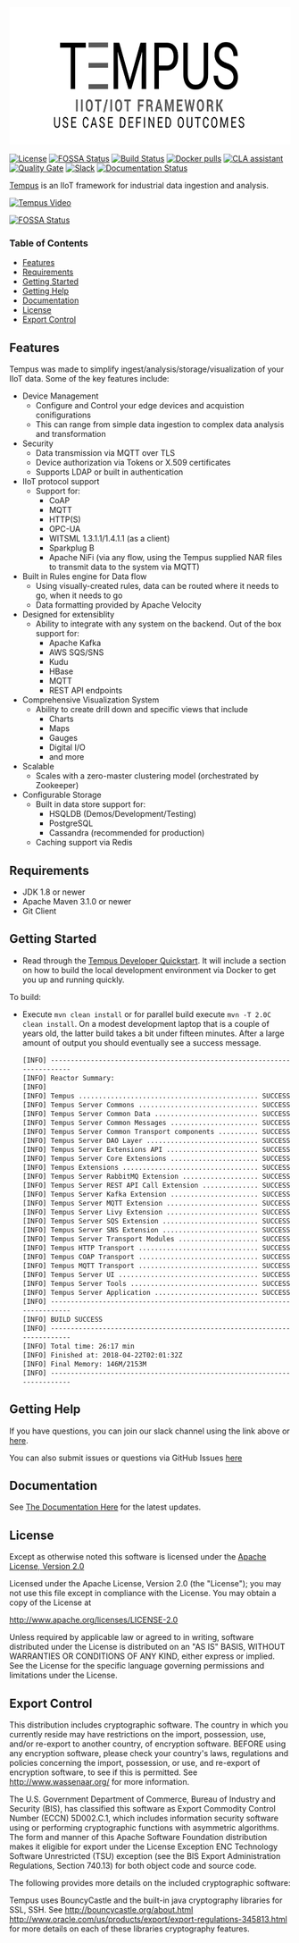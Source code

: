 <!--

    Copyright © 2017-2018 Hashmap, Inc

    Licensed under the Apache License, Version 2.0 (the "License");
    you may not use this file except in compliance with the License.
    You may obtain a copy of the License at

        http://www.apache.org/licenses/LICENSE-2.0

    Unless required by applicable law or agreed to in writing, software
    distributed under the License is distributed on an "AS IS" BASIS,
    WITHOUT WARRANTIES OR CONDITIONS OF ANY KIND, either express or implied.
    See the License for the specific language governing permissions and
    limitations under the License.

-->

<img src="https://github.com/hashmapinc/hashmap.github.io/blob/master/images/tempus/TempusLogoBlack2.png" width="910" height="245" alt="Hashmap, Inc Tempus"/>

[![License](http://img.shields.io/:license-Apache%202-blue.svg)](http://www.apache.org/licenses/LICENSE-2.0.txt) [![FOSSA Status](https://app.fossa.io/api/projects/git%2Bgithub.com%2Fhashmapinc%2FTempus.svg?type=shield)](https://app.fossa.io/projects/git%2Bgithub.com%2Fhashmapinc%2FTempus?ref=badge_shield)
[![Build Status](https://travis-ci.org/hashmapinc/Tempus.svg?branch=dev)](https://travis-ci.org/hashmapinc/Tempus)
[![Docker pulls](https://img.shields.io/docker/pulls/hashmapinc/tempus.svg)](https://hub.docker.com/r/hashmapinc/tempus/)
[![CLA assistant](https://cla-assistant.io/readme/badge/hashmapinc/Tempus)](https://cla-assistant.io/hashmapinc/Tempus)
[![Quality Gate](https://sonarcloud.io/api/project_badges/measure?project=com.hashmapinc%3Atempus&metric=coverage)](https://sonarcloud.io/dashboard?id=com.hashmapinc%3Atempus)
[![Slack](https://now-examples-slackin-sdipawcoxa.now.sh/badge.svg)](https://now-examples-slackin-sdipawcoxa.now.sh)
[![Documentation Status](https://readthedocs.org/projects/tempus/badge/?version=latest)](http://tempus.readthedocs.io/?badge=latest)


[Tempus](https://www.hashmapinc.com/tempuscloud) is an IIoT framework for industrial data ingestion and analysis.

[![Tempus Video](https://img.youtube.com/vi/BQ8QG5S3-Fc/0.jpg)](https://www.youtube.com/watch?v=BQ8QG5S3-Fc)



[![FOSSA Status](https://app.fossa.io/api/projects/git%2Bgithub.com%2Fhashmapinc%2FTempus.svg?type=large)](https://app.fossa.io/projects/git%2Bgithub.com%2Fhashmapinc%2FTempus?ref=badge_large)

### Table of Contents

- [Features](#features)
- [Requirements](#requirements)
- [Getting Started](#getting-started)
- [Getting Help](#getting-help)
- [Documentation](#documentation)
- [License](#license)
- [Export Control](#export-control)

## Features

Tempus was made to simplify ingest/analysis/storage/visualization of your IIoT data. Some of the key features include:

- Device Management
  - Configure and Control your edge devices and acquistion conifigurations
  - This can range from simple data ingestion to complex data analysis and transformation
- Security
  - Data transmission via MQTT over TLS
  - Device authorization via Tokens or X.509 certificates
  - Supports LDAP or built in authentication
- IIoT protocol support
  - Support for:
    - CoAP
    - MQTT
    - HTTP(S)
    - OPC-UA
    - WITSML 1.3.1.1/1.4.1.1 (as a client)
    - Sparkplug B
    - Apache NiFi (via any flow, using the Tempus supplied NAR files to transmit data to the system via MQTT)
- Built in Rules engine for Data flow
  - Using visually-created rules, data can be routed where it needs to go, when it needs to go
  - Data formatting provided by Apache Velocity
- Designed for extensiblity
  - Ability to integrate with any system on the backend. Out of the box support for:
    - Apache Kafka
    - AWS SQS/SNS
    - Kudu
    - HBase
    - MQTT
    - REST API endpoints
- Comprehensive Visualization System
  - Ability to create drill down and specific views that include
    - Charts
    - Maps
    - Gauges
    - Digital I/O
    - and more
- Scalable
  - Scales with a zero-master clustering model (orchestrated by Zookeeper)
- Configurable Storage
  - Built in data store support for:
    - HSQLDB (Demos/Development/Testing)
    - PostgreSQL
    - Cassandra (recommended for production)
  - Caching support via Redis

## Requirements

* JDK 1.8 or newer
* Apache Maven 3.1.0 or newer
* Git Client

## Getting Started

- Read through the [Tempus Developer Quickstart](http://tempus-cloud.s3-website-us-west-2.amazonaws.com/help/developerQS/html/).
  It will include a section on how to build the local development environment via Docker to get you up and running quickly.

To build:
- Execute `mvn clean install` or for parallel build execute `mvn -T 2.0C clean install`. On a
  modest development laptop that is a couple of years old, the latter build takes a bit under fifteen
  minutes. After a large amount of output you should eventually see a success message.

      [INFO] ------------------------------------------------------------------------
      [INFO] Reactor Summary:
      [INFO] 
      [INFO] Tempus ............................................. SUCCESS
      [INFO] Tempus Server Commons .............................. SUCCESS
      [INFO] Tempus Server Common Data .......................... SUCCESS
      [INFO] Tempus Server Common Messages ...................... SUCCESS
      [INFO] Tempus Server Common Transport components .......... SUCCESS
      [INFO] Tempus Server DAO Layer ............................ SUCCESS
      [INFO] Tempus Server Extensions API ....................... SUCCESS
      [INFO] Tempus Server Core Extensions ...................... SUCCESS
      [INFO] Tempus Extensions .................................. SUCCESS
      [INFO] Tempus Server RabbitMQ Extension ................... SUCCESS
      [INFO] Tempus Server REST API Call Extension .............. SUCCESS
      [INFO] Tempus Server Kafka Extension ...................... SUCCESS
      [INFO] Tempus Server MQTT Extension ....................... SUCCESS
      [INFO] Tempus Server Livy Extension ....................... SUCCESS
      [INFO] Tempus Server SQS Extension ........................ SUCCESS
      [INFO] Tempus Server SNS Extension ........................ SUCCESS
      [INFO] Tempus Server Transport Modules .................... SUCCESS
      [INFO] Tempus HTTP Transport .............................. SUCCESS
      [INFO] Tempus COAP Transport .............................. SUCCESS
      [INFO] Tempus MQTT Transport .............................. SUCCESS 
      [INFO] Tempus Server UI ................................... SUCCESS
      [INFO] Tempus Server Tools ................................ SUCCESS 
      [INFO] Tempus Server Application .......................... SUCCESS 
      [INFO] ------------------------------------------------------------------------
      [INFO] BUILD SUCCESS
      [INFO] ------------------------------------------------------------------------
      [INFO] Total time: 26:17 min
      [INFO] Finished at: 2018-04-22T02:01:32Z
      [INFO] Final Memory: 146M/2153M
      [INFO] ------------------------------------------------------------------------

## Getting Help
If you have questions, you can join our slack channel using the link above or [here](https://now-examples-slackin-sdipawcoxa.now.sh).

You can also submit issues or questions via GitHub Issues [here](https://github.com/hashmapinc/Tempus/issues)

## Documentation

See [The Documentation Here](http://tempus-cloud.s3-website-us-west-2.amazonaws.com/help/) for the latest updates.

## License

Except as otherwise noted this software is licensed under the
[Apache License, Version 2.0](http://www.apache.org/licenses/LICENSE-2.0.html)

Licensed under the Apache License, Version 2.0 (the "License");
you may not use this file except in compliance with the License.
You may obtain a copy of the License at

  http://www.apache.org/licenses/LICENSE-2.0

Unless required by applicable law or agreed to in writing, software
distributed under the License is distributed on an "AS IS" BASIS,
WITHOUT WARRANTIES OR CONDITIONS OF ANY KIND, either express or implied.
See the License for the specific language governing permissions and
limitations under the License.

## Export Control

This distribution includes cryptographic software. The country in which you
currently reside may have restrictions on the import, possession, use, and/or
re-export to another country, of encryption software. BEFORE using any
encryption software, please check your country's laws, regulations and
policies concerning the import, possession, or use, and re-export of encryption
software, to see if this is permitted. See <http://www.wassenaar.org/> for more
information.

The U.S. Government Department of Commerce, Bureau of Industry and Security
(BIS), has classified this software as Export Commodity Control Number (ECCN)
5D002.C.1, which includes information security software using or performing
cryptographic functions with asymmetric algorithms. The form and manner of this
Apache Software Foundation distribution makes it eligible for export under the
License Exception ENC Technology Software Unrestricted (TSU) exception (see the
BIS Export Administration Regulations, Section 740.13) for both object code and
source code.

The following provides more details on the included cryptographic software:

Tempus uses BouncyCastle and the built-in
java cryptography libraries for SSL, SSH. See
http://bouncycastle.org/about.html
http://www.oracle.com/us/products/export/export-regulations-345813.html
for more details on each of these libraries cryptography features.
